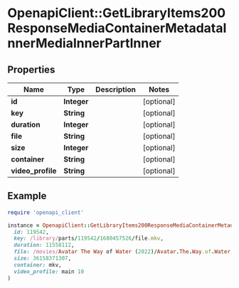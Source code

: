 # OpenapiClient::GetLibraryItems200ResponseMediaContainerMetadataInnerMediaInnerPartInner

## Properties

| Name | Type | Description | Notes |
| ---- | ---- | ----------- | ----- |
| **id** | **Integer** |  | [optional] |
| **key** | **String** |  | [optional] |
| **duration** | **Integer** |  | [optional] |
| **file** | **String** |  | [optional] |
| **size** | **Integer** |  | [optional] |
| **container** | **String** |  | [optional] |
| **video_profile** | **String** |  | [optional] |

## Example

```ruby
require 'openapi_client'

instance = OpenapiClient::GetLibraryItems200ResponseMediaContainerMetadataInnerMediaInnerPartInner.new(
  id: 119542,
  key: /library/parts/119542/1680457526/file.mkv,
  duration: 11558112,
  file: /movies/Avatar The Way of Water (2022)/Avatar.The.Way.of.Water.2022.2160p.WEB-DL.DDP5.1.Atmos.DV.HDR10.HEVC-CMRG.mkv,
  size: 36158371307,
  container: mkv,
  video_profile: main 10
)
```

